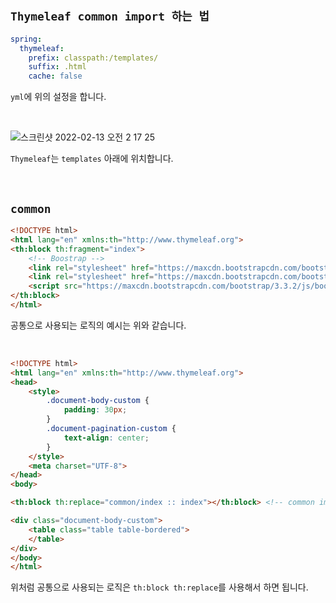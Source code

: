 ## `Thymeleaf common import 하는 법`

```yaml
spring:
  thymeleaf:
    prefix: classpath:/templates/
    suffix: .html
    cache: false
```

`yml`에 위의 설정을 합니다. 

<br>

![스크린샷 2022-02-13 오전 2 17 25](https://user-images.githubusercontent.com/45676906/153721216-238d63ef-59c2-4651-88c6-7b9305e9a435.png)

`Thymeleaf`는 `templates` 아래에 위치합니다. 

<br>

## `common`

```html
<!DOCTYPE html>
<html lang="en" xmlns:th="http://www.thymeleaf.org">
<th:block th:fragment="index">
    <!-- Boostrap -->
    <link rel="stylesheet" href="https://maxcdn.bootstrapcdn.com/bootstrap/3.3.2/css/bootstrap.min.css">
    <link rel="stylesheet" href="https://maxcdn.bootstrapcdn.com/bootstrap/3.3.2/css/bootstrap-theme.min.css">
    <script src="https://maxcdn.bootstrapcdn.com/bootstrap/3.3.2/js/bootstrap.min.js"></script>
</th:block>
</html>
```

공통으로 사용되는 로직의 예시는 위와 같습니다. 

<br>

```html
<!DOCTYPE html>
<html lang="en" xmlns:th="http://www.thymeleaf.org">
<head>
    <style>
        .document-body-custom {
            padding: 30px;
        }
        .document-pagination-custom {
            text-align: center;
        }
    </style>
    <meta charset="UTF-8">
</head>
<body>

<th:block th:replace="common/index :: index"></th:block> <!-- common import 하기 -->

<div class="document-body-custom">
    <table class="table table-bordered">
    </table>
</div>
</body>
</html>
```

위처럼 공통으로 사용되는 로직은 `th:block th:replace`를 사용해서 하면 됩니다.

